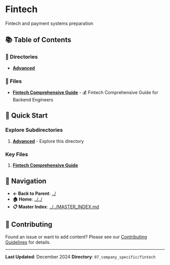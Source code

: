 # Fintech

Fintech and payment systems preparation

## 📚 Table of Contents

### 📁 Directories

- **[Advanced](advanced/)**

### 📄 Files

- **[Fintech Comprehensive Guide](fintech_comprehensive_guide.md)** - 💰 Fintech Comprehensive Guide for Backend Engineers

## 🚀 Quick Start

### Explore Subdirectories
1. **[Advanced](advanced/)** - Explore this directory

### Key Files
1. **[Fintech Comprehensive Guide](fintech_comprehensive_guide.md)**

## 🔗 Navigation

- **← Back to Parent**: [../](../)
- **🏠 Home**: [../../](../..)
- **📋 Master Index**: [../../MASTER_INDEX.md](../../..MASTER_INDEX.md)

## 🤝 Contributing

Found an issue or want to add content? Please see our [Contributing Guidelines](../../CONTRIBUTING.md) for details.

---

**Last Updated**: December 2024
**Directory**: `07_company_specific/fintech`
